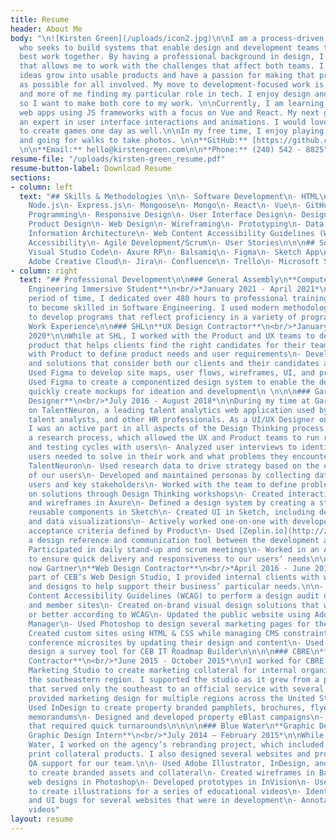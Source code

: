 ```yaml
---
title: Resume
header: About Me
body: "\n![Kirsten Green](/uploads/icon2.jpg)\n\nI am a process-driven UI Developer
  who seeks to build systems that enable design and development teams to create their
  best work together. By having a professional background in design, I bring a perspective
  that allows me to work with the challenges that affect both teams. I enjoy seeing
  ideas grow into usable products and have a passion for making that process as easy
  as possible for all involved. My move to development-focused work is less of a transition
  and more of me finding my particular role in tech. I enjoy design and development,
  so I want to make both core to my work. \n\nCurrently, I am learning how to build
  web apps using JS frameworks with a focus on Vue and React. My next goal is to become
  an expert in user interface interactions and animations. I would love to learn how
  to create games one day as well.\n\nIn my free time, I enjoy playing video games
  and going for walks to take photos. \n\n**GitHub:** [https://github.com/kirstengreen](https://github.com/kirstengreen)
  \n\n**Email:** hello@kirstengreen.com\n\n**Phone:** (240) 542 - 8825"
resume-file: "/uploads/kirsten-green_resume.pdf"
resume-button-label: Download Resume
sections:
- column: left
  text: "## Skills & Methodologies \n\n- Software Development\n- HTML\n- CSS\n- Javascript\n-
    Node.js\n- Express.js\n- Mongoose\n- Mongo\n- React\n- Vue\n- GitHub\n- Object-Oriented
    Programming\n- Responsive Design\n- User Interface Design\n- Design Systems\n-
    Product Design\n- Web Design\n- Wireframing\n- Prototyping\n- Data Visualization\n-
    Information Architecture\n- Web Content Accessibility Guidelines (WCAG)\n- W3C
    Accessibility\n- Agile Development/Scrum\n- User Stories\n\n\n## Software\n\n-
    Visual Studio Code\n- Axure RP\n- Balsamiq\n- Figma\n- Sketch App\n- Zeplin.io\n-
    Adobe Creative Cloud\n- Jira\n- Confluence\n- Trello\n- Microsoft Suite\n- macOS"
- column: right
  text: "## Professional Development\n\n### General Assembly\n**Computer Software
    Engineering Immersive Student**\n<br/>*January 2021 - April 2021*\n\nOver a 12-week
    period of time, I dedicated over 480 hours to professional training and development
    to become skilled in Software Engineering. I used modern methodologies and technologies
    to develop programs that reflect proficiency in a variety of programming languages.\n\n\n\n##
    Work Experience\n\n### SHL\n**UX Design Contractor**\n<br/>*January 2020 - May
    2020*\n\nWhile at SHL, I worked with the Product and UX teams to develop a new
    product that helps clients find the right candidates for their team.\n\n- Worked
    with Product to define product needs and user requirements\n- Developed ideas
    and solutions that consider both our clients and their candidates as end-users\n-
    Used Figma to develop site maps, user flows, wireframes, UI, and prototypes\n-
    Used Figma to create a componentized design system to enable the design team to
    quickly create mockups for ideation and development\n \n\n\n### Gartner\n**UI/UX
    Designer**\n<br/>*July 2016 - August 2018*\n\nDuring my time at Gartner, I worked
    on TalentNeuron, a leading talent analytics web application used by recruiters,
    talent analysts, and other HR professionals. As a UI/UX Designer on the team,
    I was an active part in all aspects of the Design Thinking process.\n\n- Developed
    a research process, which allowed the UX and Product teams to run regular interview
    and testing cycles with users\n- Analyzed user interviews to identify problems
    users needed to solve in their work and what problems they encountered while using
    TalentNeuron\n- Used research data to drive strategy based on the evolving needs
    of our users\n- Developed and maintained personas by collecting data through interviewing
    users and key stakeholders\n- Worked with the team to define problems and ideate
    on solutions through Design Thinking workshops\n- Created interactive prototypes
    and wireframes in Axure\n- Defined a design system by creating a style guide and
    reusable components in Sketch\n- Created UI in Sketch, including design patterns
    and data visualizations\n- Actively worked one-on-one with developers to meet
    acceptance criteria defined by Product\n- Used [Zeplin.io](http://zeplin.io/) as
    a design reference and communication tool between the development and design teams\n-
    Participated in daily stand-up and scrum meetings\n- Worked in an Agile environment
    to ensure quick delivery and responsiveness to our users‘ needs\n\n\n\n### CEB,
    now Gartner\n**Web Design Contractor**\n<br/>*April 2016 - June 2016*\n\nAs a
    part of CEB’s Web Design Studio, I provided internal clients with web-based assets
    and designs to help support their business’ particular needs.\n\n- Used the Web
    Content Accessibility Guidelines (WCAG) to perform a design audit of CEB’s public
    and member sites\n- Created on-brand visual design solutions that were AA compliant
    or better according to WCAG\n- Updated the public website using Adobe Experience
    Manager\n- Used Photoshop to design several marketing pages for the public website\n-
    Created custom sites using HTML & CSS while managing CMS constraints\n- Maintained
    conference microsites by updating their design and content\n- Used Photoshop to
    design a survey tool for CEB IT Roadmap Builder\n\n\n\n### CBRE\n**Graphic Design
    Contractor**\n<br/>*June 2015 - October 2015*\n\nI worked for CBRE's Property
    Marketing Studio to create marketing collateral for internal organizations across
    the southeastern region. I supported the studio as it grew from a pilot program
    that served only the southeast to an official service with several teams that
    provided marketing design for multiple regions across the United States.\n\n-
    Used InDesign to create property branded pamphlets, brochures, flyers, and offering
    memorandums\n- Designed and developed property eBlast campaigns\n- Worked on projects
    that required quick turnarounds\n\n\n\n### Blue Water\n**Graphic Designer; previously
    Graphic Design Intern**\n<br/>*July 2014 – February 2015*\n\nWhile I was at Blue
    Water, I worked on the agency’s rebranding project, which included digital and
    print collateral products. I also designed several websites and provided UX and
    QA support for our team.\n\n- Used Adobe Illustrator, InDesign, and Photoshop
    to create branded assets and collateral\n- Created wireframes in Balsamiq\n- Created
    web designs in Photoshop\n- Developed prototypes in InVision\n- Used Illustrator
    to create illustrations for a series of educational videos\n- Identified usability
    and UI bugs for several websites that were in development\n- Annotated user testing
    videos"
layout: resume
---
```


